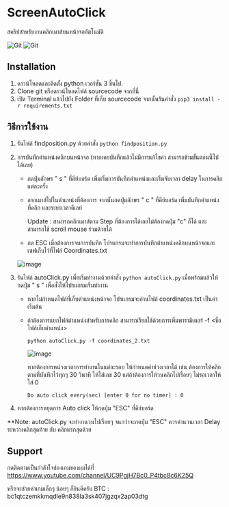 # ScreenAutoClick
สคริปสำหรับงานคลิกเมาส์บนหน้าจออัตโนมัติ 

![Git](https://img.shields.io/github/v/release/NutCrazypanda/ScreenAutoClick) ![Git](https://img.shields.io/github/downloads/NutCrazypanda/ScreenAutoClick/total?color=green)

## Installation
1.  ดาวน์โหลดและติดตั้ง python เวอร์ชั่น 3 ขึ้นไป.
2.  Clone git หรือดาวน์โหลดไฟล์ sourcecode จากที่นี่
3.  เปิด Terminal แล้วไปยัง Folder ที่เก็บ sourcecode จากนั้นรันคำสั่ง  `pip3 install -r requirements.txt`

## วิธีการใช้งาน
1. รันไฟล์ findposition.py ด้วยคำสั่ง `python findposition.py`
2. การบันทึกตำแหน่งคลิกบนหน้าจอ (หากเคยบันทึกแล้วไม่มีการแก้ไขค่า สามารถข้ามขั้นตอนนี้ไปได้เลย)
    - กดปุ่มอักษร " s " ที่คีย์บอร์ด เพิ่มเริ่มการบันทึกตำแหน่งและเริ่มจับเวลา delay ในการคลิกแต่ละครั้ง
    - ลากเมาส์ไปในตำแหน่งที่ต้องการ จากนั้นกดปุ่มอักษร " c " ที่คีย์บอร์ด เพิ่มบันทึกตำแหน่งที่คลิก และระยะเวลาดีเลย์ 
    
      Update : สามารถคลิกเมาส์ตาม Step ที่ต้องการได้เลยไม่ต้องกดปุ่ม "c" ก็ได้ และสามารถใช้ scroll mouse ร่วมด้วยได้
    - กด ESC เมื่อต้องการจบการบันทึก โปรแกรมจะทำการบันทึกตำแหน่งคลิกบนหน้าจอและเซฟเก็บไว้ที่ไฟล์ Coordinates.txt

    ![image](https://user-images.githubusercontent.com/56244402/142717508-046a58ff-f314-4e3b-981c-13b43e500433.png)
    
3. รันไฟล์ autoClick.py เพื่อเริ่มทำงานด้วยคำสั่ง `python autoClick.py` เมื่อพร้อมแล้วให้กดปุ่ม " s " เพื่อสั่งให้โปรแกรมเริ่มทำงาน
    - หากไม่กำหนดไฟล์ที่เก็บตำแหน่งหน้าจอ โปรแกรมจะอ่านไฟล์ coordinates.txt เป็นค่าเริ่มต้น
    - ถ้าต้องการแยกไฟล์ตำแหน่งสำหรับการคลิก สามารถเรียกใช้ด้วยการเพิ่มพารามิเตอร์ -f <ชื่อไฟล์เก็บตำแหน่ง> 
    
      `python autoClick.py -f coordinates_2.txt` 
      
      ![image](https://user-images.githubusercontent.com/56244402/142723004-4f5948b0-40fa-4ce5-9f82-40122bbc6435.png)

      หากต้องการหน่วงเวลาการทำงานในแต่ละรอบ ให้กำหนดค่าช่วงเวลาได้ เช่น ต้องการให้คลิกตามที่บันทึกไว้ทุกๆ 30 วินาที ให้ใส่เลข 30 แต่ถ้าต้องการให้วนคลิกไปเรื่อยๆ ไม่รอเวลาให้ใส่ 0
      
      `Do auto click every(sec) [enter 0 for no timer] : 0`
      
      
4. หากต้องการหยุดการ Auto click ให้กดปุ่ม "ESC" ที่คีย์บอร์ด

**Note: autoClick.py จะทำงานวนไปเรื่อยๆ จนกว่าจะกดปุ่ม "ESC" ควรคำนวนเวลา Delay ระหว่างคลิกสุดท้าย กับ คลิกแรกสุดด้วย

## Support
กดติดตามเป็นกำลังใจช่องเกมของผมได้ที่ https://www.youtube.com/channel/UC9PgjH7Bc0_P4tbc8c6K25Q

หรือจะช่วยค่าเกมเล็กๆ น้อยๆ ก็ยินดีครับ BTC : bc1qtczemkkmqdle9n838la3sk407jgzqx2ap03dtg
